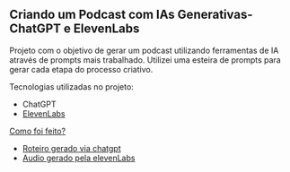 ## Criando um Podcast com IAs Generativas- ChatGPT e ElevenLabs

Projeto com o objetivo de gerar um podcast utilizando ferramentas de IA através de prompts mais trabalhado.
Utilizei uma esteira de prompts para gerar cada etapa do processo criativo. <br>

Tecnologias utilizadas no projeto: <br>
* ChatGPT  <a href = "https://chatgpt.com/">   <br>
* ElevenLabs <br>

Como foi feito? <br>
* Roteiro gerado via chatgpt <br>
* Audio gerado pela elevenLabs
 
